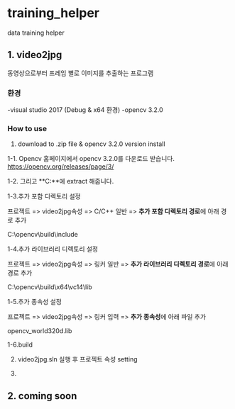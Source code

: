 # training_helper
data training helper

## 1. video2jpg
동영상으로부터 프레임 별로 이미지를 추출하는 프로그램

### 환경
-visual studio 2017 (Debug & x64 환경)
-opencv 3.2.0

### How to use

1. download to .zip file & opencv 3.2.0 version install 

1-1. Opencv 홈페이지에서 opencv 3.2.0를 다운로드 받습니다. 
https://opencv.org/releases/page/3/

1-2. 그리고 **C:\**에 extract 해줍니다.

1-3.추가 포함 디렉토리 설정

프로젝트 => video2jpg속성 => C/C++ 일반 => **추가 포함 디렉토리 경로**에 아래 경로 추가

C:\opencv\build\include


1-4.추가 라이브러리 디렉토리 설정

프로젝트 => video2jpg속성 => 링커 일반 => **추가 라이브러리 디렉토리 경로**에 아래 경로 추가

C:\opencv\build\x64\vc14\lib


1-5.추가 종속성 설정

프로젝트 => video2jpg속성 => 링커 입력 => **추가 종속성**에 아래 파일 추가

opencv_world320d.lib

1-6.build



2. video2jpg.sln 실행 후 프로젝트 속성 setting

3.


## 2. coming soon

